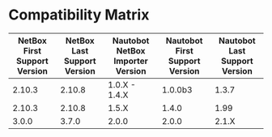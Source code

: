 # Compatibility Matrix

| NetBox First Support Version | NetBox Last Support Version | Nautobot NetBox Importer Version | Nautobot First Support Version | Nautobot Last Support Version |
| ---------------------------- | --------------------------- | -------------------------------- | ------------------------------ | ----------------------------- |
| 2.10.3                       | 2.10.8                      | 1.0.X - 1.4.X                    | 1.0.0b3                        | 1.3.7                         |
| 2.10.3                       | 2.10.8                      | 1.5.X                            | 1.4.0                          | 1.99                          |
| 3.0.0                        | 3.7.0                       | 2.0.0                            | 2.0.0                          | 2.1.X                         |
